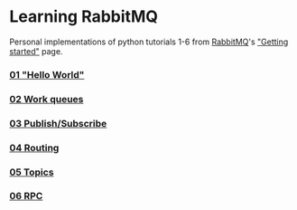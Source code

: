 # Learning RabbitMQ

Personal implementations of python tutorials 1-6 from [RabbitMQ](https://www.rabbitmq.com)'s ["Getting started"](https://www.rabbitmq.com/getstarted.html) page.

### [01 "Hello World"](https://github.com/paulobruno/LearningRabbitMQ/tree/master/01_HelloWorld)

### [02 Work queues](https://github.com/paulobruno/LearningRabbitMQ/tree/master/02_WorkQueues)

### [03 Publish/Subscribe](https://github.com/paulobruno/LearningRabbitMQ/tree/master/03_PublishSubscribe)

### [04 Routing](https://github.com/paulobruno/LearningRabbitMQ/tree/master/04_Routing)

### [05 Topics](https://github.com/paulobruno/LearningRabbitMQ/tree/master/05_Topics)

### [06 RPC](https://github.com/paulobruno/LearningRabbitMQ/tree/master/06_RPC)
